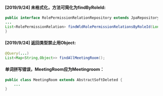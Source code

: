 
#### [2019/9/24] 未格式化，方法可简化为findByRoleId:
``` java
public interface RolePermissionRelationRepository extends JpaRepository<RolePermissionRelation,Long> {
...
List<RolePermissionRelation> findWldRolePermissionRelationsByRoleId(Long roleId);
}
```

#### [2019/9/24] 返回类型禁止用Object:
```java
@Query(...)
List<Map<String,Object>> findAllMeetingRoom();
```

#### 单词拼写错误，MeetingRoom应为Meetingroom：
``` java
public class MeetingRoom extends AbstractSoftDeleted {
    ...
}
```